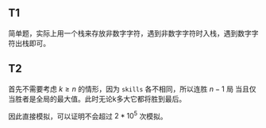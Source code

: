 ## T1

简单题，实际上用一个栈来存放非数字字符，遇到非数字字符时入栈，遇到数字字符出栈即可。

## T2

首先不需要考虑 $k\ge n$ 的情形，因为 `skills` 各不相同，所以连胜 $n-1$ 局 当且仅当胜者是全局的最大值。此时无论k多大它都将胜到最后。

因此直接模拟，可以证明不会超过 $2*10^5$ 次模拟。